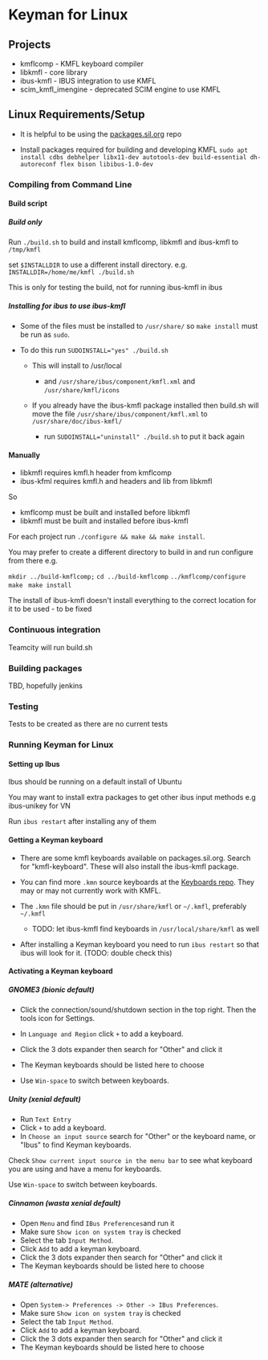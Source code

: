 # Keyman for Linux

## Projects

 * kmflcomp - KMFL keyboard compiler
 * libkmfl - core library
 * ibus-kmfl - IBUS integration to use KMFL
 * scim\_kmfl\_imengine - deprecated SCIM engine to use KMFL

## Linux Requirements/Setup

- It is helpful to be using the [packages.sil.org](http://packages.sil.org)  repo

- Install packages required for building and developing KMFL
`sudo apt install cdbs debhelper libx11-dev autotools-dev build-essential dh-autoreconf flex bison libibus-1.0-dev`


### Compiling from Command Line

#### Build script

##### Build only

Run `./build.sh` to build and install kmflcomp, libkmfl and ibus-kmfl to `/tmp/kmfl`

set `$INSTALLDIR` to use a different install directory.
e.g. `INSTALLDIR=/home/me/kmfl ./build.sh`

This is only for testing the build, not for running ibus-kmfl in ibus

##### Installing for ibus to use ibus-kmfl

- Some of the files must be installed to `/usr/share/` so `make install` must be run as `sudo`. 

 - To do this run `SUDOINSTALL="yes" ./build.sh`

    * This will install to /usr/local
        * and `/usr/share/ibus/component/kmfl.xml` and `/usr/share/kmfl/icons`

    * If you already have the ibus-kmfl package installed then build.sh will move the file `/usr/share/ibus/component/kmfl.xml` to `/usr/share/doc/ibus-kmfl/`

        * run `SUDOINSTALL="uninstall" ./build.sh` to put it back again

#### Manually

 * libkmfl requires kmfl.h header from kmflcomp
 * ibus-kfml requires kmfl.h and headers and lib from libkmfl
 
 So 
  * kmflcomp must be built and installed before libkmfl
  * libkmfl must be built and installed before ibus-kmfl
  
 For each project run `./configure && make && make install`.
 
 You may prefer to create a different directory to build in and run configure from there e.g. 
 
 `mkdir ../build-kmflcomp;`
 `cd ../build-kmflcomp`
 `../kmflcomp/configure` 
 `make `
 `make install`
  
  The install of ibus-kmfl doesn't install everything to the correct location for it to be used - to be fixed

### Continuous integration

Teamcity will run build.sh


### Building packages

TBD, hopefully jenkins

### Testing
Tests to be created as there are no current tests

### Running Keyman for Linux

#### Setting up Ibus

Ibus should be running on a default install of Ubuntu

You may want to install extra packages to get other ibus input methods e.g ibus-unikey for VN

Run `ibus restart` after installing any of them

#### Getting a Keyman keyboard

- There are some kmfl keyboards available on packages.sil.org. Search for "kmfl-keyboard". These will also install the ibus-kmfl package.

- You can find more `.kmn` source keyboards at the [Keyboards repo](https://github.com/keymanapp/keyboards). They may or may not currently work with KMFL.

- The `.kmn` file should be put in `/usr/share/kmfl` or `~/.kmfl`, preferably `~/.kmfl`
    * TODO: let ibus-kmfl find keyboards in `/usr/local/share/kmfl` as well

- After installing a Keyman keyboard you need to run `ibus restart` so that ibus will look for it. (TODO: double check this)

#### Activating a Keyman keyboard

##### GNOME3 (bionic default)

 * Click the connection/sound/shutdown section in the top right. Then the tools icon for Settings.

 * In `Language and Region` click `+` to add a keyboard.
 * Click the 3 dots expander then search for "Other" and click it
 * The Keyman keyboards should be listed here to choose

 * Use `Win-space` to switch between keyboards.

##### Unity (xenial default)

 * Run `Text Entry`
 * Click `+` to add a keyboard.
 * In `Choose an input source` search for "Other" or the keyboard name, or "Ibus" to find Keyman keyboards.

Check `Show current input source in the menu bar` to see what keyboard you are using and have a menu for keyboards.

Use `Win-space` to switch between keyboards.

##### Cinnamon (wasta xenial default)

 * Open `Menu` and find `IBus Preferences`and run it
 * Make sure `Show icon on system tray` is checked
 * Select the tab `Input Method`.
 * Click `Add` to add a keyman keyboard.
 * Click the 3 dots expander then search for "Other" and click it
 * The Keyman keyboards should be listed here to choose

##### MATE (alternative)

 * Open `System-> Preferences -> Other -> IBus Preferences`.
 * Make sure `Show icon on system tray` is checked
 * Select the tab `Input Method`.
 * Click `Add` to add a keyman keyboard.
 * Click the 3 dots expander then search for "Other" and click it
 * The Keyman keyboards should be listed here to choose
  